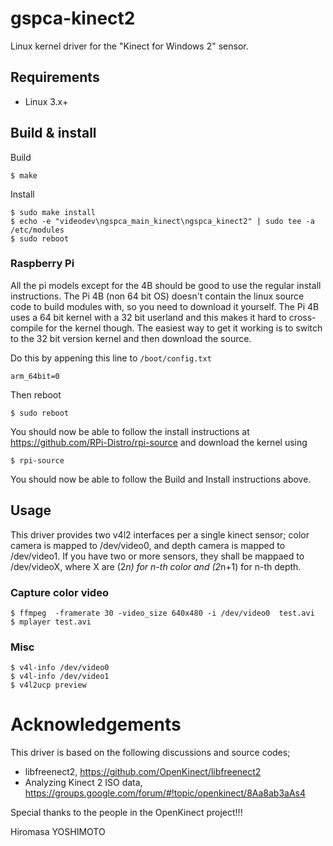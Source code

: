 # gspca-kinect2

Linux kernel driver for the "Kinect for Windows 2" sensor.

## Requirements ##
* Linux 3.x+

## Build & install

Build
```
$ make
```

Install 
```
$ sudo make install
$ echo -e "videodev\ngspca_main_kinect\ngspca_kinect2" | sudo tee -a /etc/modules
$ sudo reboot
```

### Raspberry Pi

All the pi models except for the 4B should be good to use the regular install instructions. The Pi 4B (non 64 bit OS)
doesn't contain the linux source code to build modules with, so you need to download it yourself. The Pi 4B uses 
a 64 bit kernel with a 32 bit userland and this makes it hard to cross-compile for the kernel though. The easiest
way to get it working is to switch to the 32 bit version kernel and then download the source.

Do this by appening this line to `/boot/config.txt`
```
arm_64bit=0
```
Then reboot
```
$ sudo reboot
```

You should now be able to follow the install instructions at https://github.com/RPi-Distro/rpi-source and download the kernel using

```
$ rpi-source
```
You should now be able to follow the Build and Install instructions above.

## Usage

This driver provides two v4l2 interfaces per a single kinect sensor; color camera is mapped to /dev/video0, and depth camera is mapped to /dev/video1. If you have two or more sensors, they shall be mappaed to /dev/videoX, where X are (2*n) for n-th color and (2*n+1) for n-th depth.

### Capture color video

```
$ ffmpeg  -framerate 30 -video_size 640x480 -i /dev/video0  test.avi  
$ mplayer test.avi  
```

### Misc

```
$ v4l-info /dev/video0  
$ v4l-info /dev/video1  
$ v4l2ucp preview  
```

# Acknowledgements

This driver is based on the following discussions and source codes;
- libfreenect2, https://github.com/OpenKinect/libfreenect2
- Analyzing Kinect 2 ISO data, https://groups.google.com/forum/#!topic/openkinect/8Aa8ab3aAs4

Special thanks to the people in the OpenKinect project!!!


Hiromasa YOSHIMOTO
